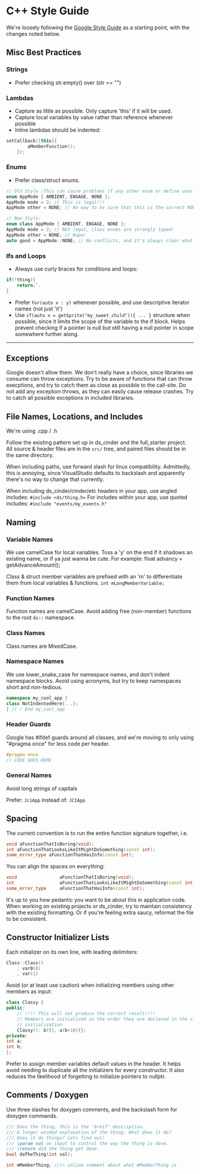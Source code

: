 # C++ Style Guide

We're loosely following the [Google Style Guide](https://google.github.io/styleguide/cppguide.html)
as a starting point, with the changes noted below.

## Misc Best Practices

### Strings
* Prefer checking str.empty() over (str == "")

### Lambdas
* Capture as little as possible. Only capture 'this' if it will be used.
* Capture local variables by value rather than reference whenever possible
* Inline lambdas should be indented:

```cpp
setCallback([this]{
		aMemberFunction();
	});
```

### Enums
* Prefer class/struct enums.
```cpp
// Old Style (This can cause problems if any other enum or define uses the same names)
enum AppMode { AMBIENT, ENGAGE, NONE };
AppMode mode = 2; // This is legal!!!
AppMode other = NONE; // No way to be sure that this is the correct NONE!

// New Style:
enum class AppMode { AMBIENT, ENGAGE, NONE };
AppMode mode = 2; // Not legal, class enums are strongly typed!
AppMode other = NONE; // Nope!
auto good = AppMode::NONE; // No conflicts, and it's always clear what you are referring too
```

### Ifs and Loops
* Always use curly braces for conditions and loops:
```cpp
if(!thing){
	return;`.
}
```

* Prefer `for(auto x : y)` whenever possible, and use descriptive iterator names (not just 'it')
* Use `if(auto x = getSprite("my_sweet_child")){ ... }` structure when possible, since it limits the scope
	of the variable to the if block. Helps prevent checking if a pointer is null but still having a
	null pointer in scope somewhere further along.

---

## Exceptions
Google doesn't allow them.  We don't really have a choice, since libraries we consume can throw
exceptions. Try to be aware of functions that can throw execptions, and try to catch them as close
as possible to the call-site. Do not add any exception throws, as they can easily cause release crashes. Try to catch all possible exceptions in included libraries.


## File Names, Locations, and Includes
We're using .cpp / .h

Follow the existing pattern set up in ds_cinder and the full_starter project. All source & header
files are in the `src/` tree, and paired files should be in the same directory.

When including paths, use forward slash for linux compatibility.  Admittedly, this is annoying, since VisualStudio defaults to backslash and apparently there's no way to change that currently.

When including ds_cinder/cinder/etc headers in your app, use angled includes: `#include <ds/thing.h>`
For includes within your app, use quoted includes: `#include "events/my_events.h"`



## Naming
### Variable Names
We use camelCase for local variables. Toss a 'y' on the end if it shadows an existing name, or if ya
just wanna be cute. For example: float advancy = getAdvanceAmount();

Class & struct member variables are prefixed with an 'm' to differentiate them from local variables & functions.
`int mLongMemberVariable;`


### Function Names
Function names are camelCase. Avoid adding free (non-member) functions to the root `ds::` namespace.

### Class Names
Class names are MixedCase.

### Namespace Names
We use lower_snake_case for namespace names, and don't indent namespace blocks. Avoid using
acronyms, but try to keep namespaces short and non-tedious.

```cpp
namespace my_cool_app {
class NotIndentedHere{...};
} // ! End my_cool_app
```

### Header Guards
Google has #ifdef guards around all classes, and we're moving to only using "#pragma once" for less code per header.
```cpp
#pragma once
// CODE GOES HERE
```

### General Names
Avoid long strings of capitals

Prefer: `JciApp`
instead of: `JCIApp`

## Spacing
The current convention is to run the entire function signature together, i.e.
```cpp
void aFunctionThatIsBoring(void);
int aFunctionThatLooksLikeItMightDoSomething(const int);
some_error_type aFunctionThatHasInfo(const int);
```
	
You can align the spaces on everything:
```cpp
void				aFunctionThatIsBoring(void);
int					aFunctionThatLooksLikeItMightDoSomething(const int);
some_error_type		aFunctionThatHasInfo(const int);
```

It's up to you how pedantic you want to be about this in application code. When working on existing
projects or ds_cinder, try to maintain consistency with the existing formatting. Or if you're
feeling extra saucy, reformat the file to be consistent.


## Constructor Initializer Lists
Each initializer on its own line, with leading delimiters:

```cpp
Class::Class()
	: var0(0)
	, var(1)
```

Avoid (or at least use caution) when initializing members using other members as input:
```cpp
class Classy {
public:
	// !!!! This will not produce the correct result!!!!
	// Members are initialized in the order they are declared in the class, not the order of
	// initialization
	Classy(): b(5), a(b+10){};
private:
int a;
int b;
};
```

Prefer to assign member variables default values in the header. It helps avoid
needing to duplicate all the initializers for every constructor. It also reduces the likelihood of
forgetting to initialize pointers to nullptr.

## Comments / Doxygen
Use three slashes for doxygen comments, and the backslash form for doxygen commands.
```cpp
/// Does the thing, this is the 'breif' description.
/// A longer winded explanation of the thing. What does it do?
/// Does it do things? Lets find out!
/// \param val an input to control the way the thing is done.
/// \return did the thing get done.
bool doTheThing(int val);

int mMemberThing; ///< inline comment about what mMemberThing is
```
